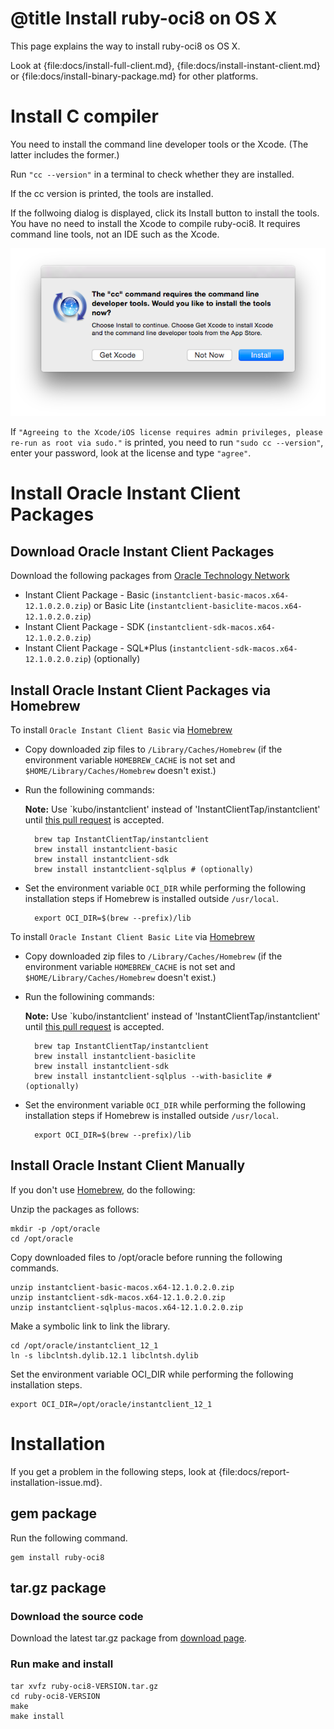 # @title Install ruby-oci8 on OS X

This page explains the way to install ruby-oci8 os OS X.

Look at {file:docs/install-full-client.md}, {file:docs/install-instant-client.md}
or {file:docs/install-binary-package.md} for other platforms.

Install C compiler
==================

You need to install the command line developer tools or the Xcode.
(The latter includes the former.)

Run `"cc --version"` in a terminal to check whether they are installed.

If the cc version is printed, the tools are installed.

If the follwoing dialog is displayed, click its Install button to
install the tools.
You have no need to install the Xcode to compile ruby-oci8.
It requires command line tools, not an IDE such as the Xcode.

![dialog](osx-install-dev-tools.png)

If `"Agreeing to the Xcode/iOS license requires admin privileges,
please re-run as root via sudo."` is printed, you need to run
`"sudo cc --version"`, enter your password, look at the license
and type `"agree"`.

Install Oracle Instant Client Packages
======================================

Download Oracle Instant Client Packages
--------------------------------

Download the following packages from [Oracle Technology Network][]

* Instant Client Package - Basic (`instantclient-basic-macos.x64-12.1.0.2.0.zip`) or Basic Lite (`instantclient-basiclite-macos.x64-12.1.0.2.0.zip`)
* Instant Client Package - SDK (`instantclient-sdk-macos.x64-12.1.0.2.0.zip`)
* Instant Client Package - SQL*Plus (`instantclient-sdk-macos.x64-12.1.0.2.0.zip`) (optionally) 

Install Oracle Instant Client Packages via Homebrew
---------------------------------------------------

To install `Oracle Instant Client Basic` via [Homebrew][]

* Copy downloaded zip files to `/Library/Caches/Homebrew`
  (if the environment variable `HOMEBREW_CACHE`
  is not set and `$HOME/Library/Caches/Homebrew` doesn't exist.)

* Run the followining commands:

  **Note:** Use `kubo/instantclient' instead of 'InstantClientTap/instantclient'
  until [this pull request](https://github.com/InstantClientTap/homebrew-instantclient/pull/7)
  is accepted.

        brew tap InstantClientTap/instantclient
        brew install instantclient-basic
        brew install instantclient-sdk
        brew install instantclient-sqlplus # (optionally)

* Set the environment variable `OCI_DIR` while performing the following installation steps
  if Homebrew is installed outside `/usr/local`.

        export OCI_DIR=$(brew --prefix)/lib

To install `Oracle Instant Client Basic Lite` via [Homebrew][]

* Copy downloaded zip files to `/Library/Caches/Homebrew`
  (if the environment variable `HOMEBREW_CACHE`
  is not set and `$HOME/Library/Caches/Homebrew` doesn't exist.)

* Run the followining commands:

  **Note:** Use `kubo/instantclient' instead of 'InstantClientTap/instantclient'
  until [this pull request](https://github.com/InstantClientTap/homebrew-instantclient/pull/7)
  is accepted.

        brew tap InstantClientTap/instantclient
        brew install instantclient-basiclite
        brew install instantclient-sdk
        brew install instantclient-sqlplus --with-basiclite # (optionally)
        
* Set the environment variable `OCI_DIR` while performing the following installation steps
  if Homebrew is installed outside `/usr/local`.

        export OCI_DIR=$(brew --prefix)/lib

Install Oracle Instant Client Manually
---------------------

If you don't use [Homebrew][], do the following:

Unzip the packages as follows:

    mkdir -p /opt/oracle
    cd /opt/oracle

Copy downloaded files to /opt/oracle before running the following commands.

    unzip instantclient-basic-macos.x64-12.1.0.2.0.zip
    unzip instantclient-sdk-macos.x64-12.1.0.2.0.zip
    unzip instantclient-sqlplus-macos.x64-12.1.0.2.0.zip

Make a symbolic link to link the library.

    cd /opt/oracle/instantclient_12_1
    ln -s libclntsh.dylib.12.1 libclntsh.dylib

Set the environment variable OCI_DIR while performing the following installation steps.

    export OCI_DIR=/opt/oracle/instantclient_12_1

Installation
============

If you get a problem in the following steps, look at {file:docs/report-installation-issue.md}.

gem package
-----------

Run the following command.

    gem install ruby-oci8

tar.gz package
--------------

### Download the source code

Download the latest tar.gz package from [download page][].

### Run make and install

    tar xvfz ruby-oci8-VERSION.tar.gz
    cd ruby-oci8-VERSION
    make
    make install

[download page]: https://bintray.com/kubo/generic/ruby-oci8
[Homebrew]: http://brew.sh/
[fix_oralib]: https://github.com/kubo/fix_oralib_osx
[Oracle Technology Network]: http://www.oracle.com/technetwork/topics/intel-macsoft-096467.html
